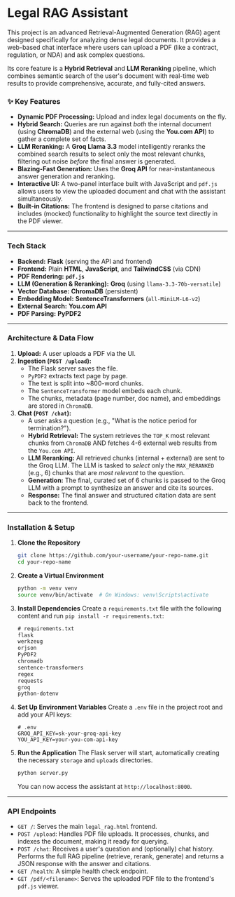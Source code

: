 # Legal RAG Assistant 

This project is an advanced Retrieval-Augmented Generation (RAG) agent designed specifically for analyzing dense legal documents. It provides a web-based chat interface where users can upload a PDF (like a contract, regulation, or NDA) and ask complex questions.

Its core feature is a **Hybrid Retrieval** and **LLM Reranking** pipeline, which combines semantic search of the user's document with real-time web results to provide comprehensive, accurate, and fully-cited answers.

### ✨ Key Features

  * **Dynamic PDF Processing:** Upload and index legal documents on the fly.
  * **Hybrid Search:** Queries are run against *both* the internal document (using **ChromaDB**) and the external web (using the **You.com API**) to gather a complete set of facts.
  * **LLM Reranking:** A **Groq Llama 3.3** model intelligently reranks the combined search results to select only the most relevant chunks, filtering out noise *before* the final answer is generated.
  * **Blazing-Fast Generation:** Uses the **Groq API** for near-instantaneous answer generation and reranking.
  * **Interactive UI:** A two-panel interface built with JavaScript and `pdf.js` allows users to view the uploaded document and chat with the assistant simultaneously.
  * **Built-in Citations:** The frontend is designed to parse citations and includes (mocked) functionality to highlight the source text directly in the PDF viewer.

-----

### Tech Stack

  * **Backend:** **Flask** (serving the API and frontend)
  * **Frontend:** Plain **HTML**, **JavaScript**, and **TailwindCSS** (via CDN)
  * **PDF Rendering:** **`pdf.js`**
  * **LLM (Generation & Reranking):** **Groq** (using `llama-3.3-70b-versatile`)
  * **Vector Database:** **ChromaDB** (persistent)
  * **Embedding Model:** **SentenceTransformers** (`all-MiniLM-L6-v2`)
  * **External Search:** **You.com API**
  * **PDF Parsing:** **PyPDF2**

-----

### Architecture & Data Flow

1.  **Upload:** A user uploads a PDF via the UI.
2.  **Ingestion (`POST /upload`):**
      * The Flask server saves the file.
      * `PyPDF2` extracts text page by page.
      * The text is split into \~800-word chunks.
      * The `SentenceTransformer` model embeds each chunk.
      * The chunks, metadata (page number, doc name), and embeddings are stored in `ChromaDB`.
3.  **Chat (`POST /chat`):**
      * A user asks a question (e.g., "What is the notice period for termination?").
      * **Hybrid Retrieval:** The system retrieves the `TOP_K` most relevant chunks from `ChromaDB` AND fetches 4-6 external web results from the `You.com API`.
      * **LLM Reranking:** All retrieved chunks (internal + external) are sent to the Groq LLM. The LLM is tasked to *select* only the `MAX_RERANKED` (e.g., 6) chunks that are *most relevant* to the question.
      * **Generation:** The final, curated set of 6 chunks is passed to the Groq LLM with a prompt to synthesize an answer and cite its sources.
      * **Response:** The final answer and structured citation data are sent back to the frontend.

-----

### Installation & Setup

1.  **Clone the Repository**

    ```bash
    git clone https://github.com/your-username/your-repo-name.git
    cd your-repo-name
    ```

2.  **Create a Virtual Environment**

    ```bash
    python -m venv venv
    source venv/bin/activate  # On Windows: venv\Scripts\activate
    ```

3.  **Install Dependencies**
    Create a `requirements.txt` file with the following content and run `pip install -r requirements.txt`:

    ```txt
    # requirements.txt
    flask
    werkzeug
    orjson
    PyPDF2
    chromadb
    sentence-transformers
    regex
    requests
    groq
    python-dotenv
    ```

4.  **Set Up Environment Variables**
    Create a `.env` file in the project root and add your API keys:

    ```.env
    # .env
    GROQ_API_KEY=sk-your-groq-api-key
    YOU_API_KEY=your-you-com-api-key
    ```

5.  **Run the Application**
    The Flask server will start, automatically creating the necessary `storage` and `uploads` directories.

    ```bash
    python server.py
    ```

    You can now access the assistant at `http://localhost:8000`.

-----

### API Endpoints

  * `GET /`: Serves the main `legal_rag.html` frontend.
  * `POST /upload`: Handles PDF file uploads. It processes, chunks, and indexes the document, making it ready for querying.
  * `POST /chat`: Receives a user's question and (optionally) chat history. Performs the full RAG pipeline (retrieve, rerank, generate) and returns a JSON response with the answer and citations.
  * `GET /health`: A simple health check endpoint.
  * `GET /pdf/<filename>`: Serves the uploaded PDF file to the frontend's `pdf.js` viewer.
